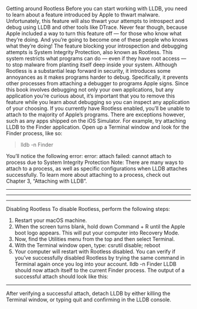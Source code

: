 
Getting around Rootless
Before you can start working with LLDB, you need to learn about a feature introduced by Apple to thwart malware. Unfortunately, this feature will also thwart your attempts to introspect and debug using LLDB and other tools like DTrace. Never fear though, because Apple included a way to turn this feature off — for those who know what they’re doing. And you’re going to become one of these people who knows what they’re doing!
The feature blocking your introspection and debugging attempts is System Integrity Protection, also known as Rootless. This system restricts what programs can do — even if they have root access — to stop malware from planting itself deep inside your system.
Although Rootless is a substantial leap forward in security, it introduces some annoyances as it makes programs harder to debug. Specifically, it prevents other processes from attaching a debugger to programs Apple signs.
Since this book involves debugging not only your own applications, but any application you’re curious about, it’s important that you to remove this feature while you learn about debugging so you can inspect any application of your choosing.
If you currently have Rootless enabled, you’ll be unable to attach to the majority of Apple’s programs. There are exceptions however, such as any apps shipped on the iOS Simulator.
For example, try attaching LLDB to the Finder application.
Open up a Terminal window and look for the Finder process, like so:


> lldb -n Finder


You’ll notice the following error:
error: attach failed: cannot attach to process due to System Integrity
Protection
Note: There are many ways to attach to a process, as well as specific configurations when LLDB attaches successfully. To learn more about attaching to a process, check out Chapter 3, “Attaching with LLDB”.



<hr>

<hr>
<hr>


Disabling Rootless
To disable Rootless, perform the following steps:
1. Restart your macOS machine.
2. When the screen turns blank, hold down Command + R until the Apple boot logo appears. This will put your computer into Recovery Mode.
3. Now, find the Utilities menu from the top and then select Terminal.
4. With the Terminal window open, type:
csrutil disable; reboot
5. Your computer will restart with Rootless disabled.
You can verify if you’ve successfully disabled Rootless by trying the same command in Terminal again once you log into your account.
lldb -n Finder
LLDB should now attach itself to the current Finder process. The output of a successful
attach should look like this:


<hr>

After verifying a successful attach, detach LLDB by either killing the Terminal window, or typing quit and confirming in the LLDB console.


